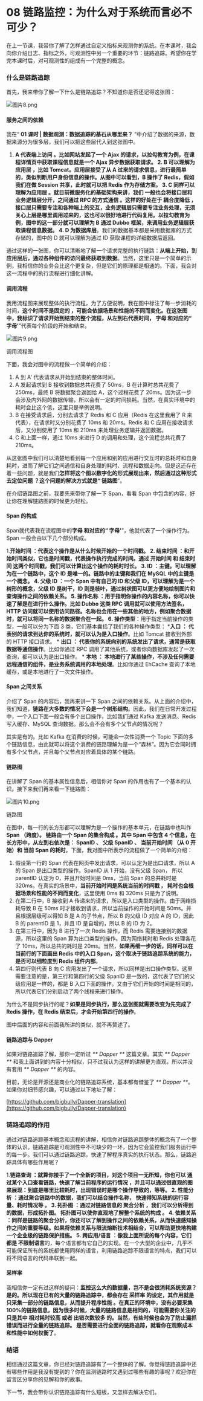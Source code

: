 # 08 链路监控：为什么对于系统而言必不可少？

在上一节课，我带你了解了怎样通过自定义指标来观测你的系统。在本课时，我会向你介绍日志、指标之外，可观测性中另一个重要的环节：链路追踪。希望你在学完本课时后，对可观测性的组成有一个完整的概念。

### 什么是链路追踪

首先，我来带你了解一下什么是链路追踪？不知道你是否还记得这张图：

![图片8.png](assets/CgqCHl9E7DaATvb2AABwOErWGno752.png)

#### 服务之间的依赖

我在“ **01 课时 | 数据观测：数据追踪的基石从哪里来？** ”中介绍了数据的来源，数据来源分为很多层，我们可以把这些层代入到这张图中。

1. **A 代表端上访问 **。比如网站发起了一个 Ajax 的请求，以拉勾教育为例，在课程详情页中获取课程信息就是一个 Ajax 异步数据获取请求。
   2.** B 可以理解为应用层 **，比如 Tomcat。应用层接受了从 A 过来的请求信息，进行最简单的，类似判断用户身份信息的操作。从图中可以看到，B 操作了 Redis，假如我们在做 Session 共享，此时就可以把 Redis 作为存储方案。
   3.** C 同样可以理解为应用层 **。就目前微服务化的基础架构来讲，我们** 一般也会将接口层和业务逻辑层分开，之间通过 RPC 的方式通信 **。这样的好处在于** 耦合度降低 **，接口层只需要专注和各种端上的交互，业务逻辑层只需要专注业务处理，无须关心上层是哪里调用过来的，这也可以很好地进行代码复用。以拉勾教育为例，图中的这一部分就可以理解为 B 通过 Dubbo 框架，来调用业务逻辑层获取课程信息数据。
   4.** D 为数据库层**。我们的数据基本都是采用数据库的方式存储的，图中的 D 就可以理解为通过 ID 获取课程的详细数据后返回。

通过这样的一张图，你可以清晰地了解一个请求完整的执行链路：**从端上开始，到应用层后，通过各种组件的访问最终获取到数据**。当然，这里只是一个简单的示例，我相信你的业务会比这个更复杂，但是它们的原理都是相通的。下面，我会对这一流程中的执行流程进行细化讲解。

#### 调用流程

我用流程图来展现整体的执行流程，为了方便说明，我在图中标注了每一步消耗的时间，**这个时间不是固定的 **，可能会依据场景和性能的不同而变化。在这张图中，我标识了请求开始到结束的整个流程，从左到右代表时间，** 字母 **和对应的“** 字母'**”代表每个阶段的开始和结束。

![图片9.png](assets/Ciqc1F9E7EKAApQXAACTV0JM4jg352.png)

调用流程图

下面，我会对图中的流程做一个简单的介绍：

1. A 到 A' 代表请求从开始到结束的整体时间。
1. A 发起请求到 B 接收到数据总共花费了 50ms，B 在计算时总共花费了 250ms，最终 B 将数据聚合返回给 A，这个过程花费了 20ms。因为这一步会涉及内外网的数据传输，所以会有一定的时间损耗。当然，在真实环境中的耗时会比这个低，这里只是举例说明。
1. B 在接受请求后，分别去请求了 Redis 和 C 应用（Redis 在这里我用了 R 来代表），在请求时又分别花费了 10ms 和 20ms。Redis 和 C 应用在接收请求后，又分别使用了 10ms 和 210ms 来处理业务逻辑并返回数据。
1. C 和上面一样，通过 10ms 来进行 D 的调用和处理，这个流程总共花费了 210ms。

从这张图中我们可以清楚地看到每一个应用和别的应用进行交互时的总耗时和自身耗时，进而了解它们之间通信和自身处理的耗时、流程和数据走向。但是这还存在着一些问题，就是我们**怎样将这个图以数字化的形式展现出来，然后通过这种形式去定位问题 **？这个问题的解决方式就是“** 链路图**”。

在介绍链路图之前，我要先来带你了解一下 Span，看看 Span 中包含的内容，好让你在理解链路图的时候更为轻松。

#### Span 的构成

Span就代表我在流程图中的**字母 **和对应的“** 字母'**”，他就代表了一个操作行为。Span 一般会由以下几个部分构成。

1.**开始时间 **：代表这个操作是从什么时候开始的一个时间戳。
2.** 结束时间 **：和开始时间类似，它也是时间戳，代表操作执行完成的时间。通过** 开始时间 **和** 结束时间 **这两个时间戳，我们可以计算出这个操作的耗时时长。
3.** ID **：主键。可以理解为在一个链路中，这个 ID 是唯一的。链路中的主键和我们在 MySQL 中的主键是一个概念。
4.** 父级 ID **：一个 Span 中有自己的 ID 和父级 ID，可以理解为是一个树形的概念，父级 ID 是树干，ID 则是枝叶，通过树状图可以更方便地绘制图片和查询操作之间的依赖关系。
5.** 操作名称 **：用于指明你操作的内容名称，你可以快速了解是在进行什么操作。比如 Dubbo 这类 RPC 调用就可以使用方法签名，HTTP 访问就可以使用访问路径。名称也会用在一些其他的地方，例如聚合数据时，就可以将同一名称的数据聚合在一起。
6.** 操作类型**：用于指定当前操作的类型，一般可以分为下面 3 类，它们基本囊括了我们的各种操作类型：
\***入口 **：** 代表别的请求到达你的系统时，就可以认为是入口操作**。比如 Tomcat 接收到外部的 HTTP 接口请求。
\*   **出口 **：** 代表你的系统向别的系统发出了请求，通常是获取数据等通信操作**。比如你通过 RPC 调用了其他系统，或者你向数据库发起了一次查询，都可以认为是出口操作。
\*   **本地 **：** 本地进行了某些操作，不涉及任何需要远程通信的组件，是业务系统调用的本地处理**。比如你通过 EhCache 查询了本地缓存，或是本地进行了一次文件操作。

#### Span 之间关系

介绍了 Span 的内容后，我再来讲一下 Span 之间的依赖关系。从上面的介绍中，我们知道，**链路在大多数的情况下会是一个树形结构**。因此，我们在日常开发过程中，一个入口下面一般会有多个出口操作，比如我们通过 Kafka 发送消息、Redis 写入缓存、MySQL 查询数据。那么会不会有多个父节点的情况呢？

其实是有的。比如 Kafka 在消费的时候，可能会一次性消费一个 Topic 下面的多个链路信息，由此就可以将这个消费的链路理解为是一个“森林”。因为它会同时拥有多个父节点，并且每个父节点对应着具体的某个链路。

#### 链路图

在讲解了 Span 的基本属性信息后，相信你对 Span 的作用也有了一个基本的认识。接下来我们再来看一下链路图：

![图片10.png](assets/Ciqc1F9E7GmATZtyAACxg1Tucxg407.png)

链路图

在图中，每一行的长方形都可以理解为是一个操作的基本单元，在链路中也叫作**Span **（跨度）。** 链路由一个 Span 的集合构成 **。其中 Span 中包含 4 个信息，在长方形中，从左到右依次是：** SpanID **、** 父级 SpanID **、** 当前开始时间 **（从 0 开始）和** 当前 Span 的耗时**。下面，我对图中所表示的流程做了一个简单的介绍：

1. 假设第一行的 Span 代表在网页中发出请求，可以认定为是出口请求，所以 A 的 Span 是出口类型的操作。SpanID 从 1 开始，没有父级 Span， 所以 parentID 认定为 0，并且开始时间是 0ms，当前 Span 的总共耗时是 320ms。在真实的场景中，**当前开始时间是系统当前的时间戳 **，** 耗时也会根据场景和性能的不同而变化**，这里使用 0ms 和 320ms 只是为了说明。
1. 在第二行中，B 接收到 A 传递来的请求，所以是入口类型的操作。由于网络损耗导致 B 在 50ms 时才接收到请求，所以当前操作的开始时间是 50ms。并且根据层级可以得知 B 是 A 的子节点，所以 B 的父级 ID 对应 A 的 ID，因此 B 的 parentID 是 1，并且 ID 是自增的，所以 B 的 ID 为 2。
1. 在第三行中，因为 B 进行了一次 Redis 操作，而 Redis 需要连接别的数据源，所以这里的 Span 算为出口类型的操作。因为网络耗时和 Redis 处理各花了 10ms，所以总共的耗时是 20ms。当然，**如果再细一步的话，同样可以在当前行的下面画出 Redis 中的入口 Span，这个取决于链路追踪系统的能力，是否可以细粒度到 Redis 组件内部**。
1. 第四行则代表 B 向 C 应用发出了一个请求，所以同样是出口操作类型。这里需要注意的是，第三行和第四行的父级 SpanID 是一致的，这代表了它们的父级应用是一样的，都是 B 入口下面的操作。又由于它们开始的时间是相同的，所以代表它们分别启动了两个线程来进行操作。

为什么不是同步执行的呢？**如果是同步执行，那么这张图就需要改变为先完成了 Redis 操作，在 Redis 结束后，才会开始第四行的操作**。

图中后面的内容和前面我所讲的类似，就不再赘述了。

#### 链路追踪与 Dapper

如果对链路追踪了解，那你一定听过 _\*\* Dapper \*\*_ 这篇文章。其实 _\*\* Dapper \*\*_ 和我上面讲到的内容十分相似，只不过我认为这样的讲解更为直观，所以并没有套用 _\*\* Dapper \*\*_ 的内容。

目前，无论是开源还是商业化的链路追踪系统，基本都有借鉴了 _\*\* Dapper \*\*_。如果你对细节感兴趣，可以通过以下地址了解：

[https://github.com/bigbully/Dapper-translation](https://github.com/bigbully/Dapper-translation)

### 链路追踪的作用

通过对链路追踪基本概念和流程的讲解，相信你对链路追踪整体的概念有了一个整体的认识。链路追踪是可观测性中不可缺少的一环，因为它会监控我们服务运行中的每一步。我们可以通过链路追踪，快速了解程序真实的执行状态。那么，链路追踪具体有哪些作用呢？

1.**链路查询 **：就算你接手了一个全新的项目，对这个项目一无所知，你也可以** 通过某个入口查看链路，快速了解当前程序的运行情况 **，并且可以通过很直观的图来展现：到底是哪里比较耗时，出现错误时是哪个操作导致的，等等。
2.** 性能分析 **：通过聚合链路中的数据，我们可以结合操作名称，** 快速得知系统的运行容量、耗时情况等 **。
3.** 拓扑图 **：通过对链路信息的** 聚合分析 **，我们可以分析得到的数据，形成拓扑图。** 拓扑图可以使你直观地了解整个系统的构成 **。
4.** 依赖关系 **：同样是链路的聚合分析，你还可以了解到操作之间的依赖关系，从而快速感知操作之间的重要等级。如果将依赖关系与限流熔断技术相结合，可以帮助更快地构建一个企业级的链路保护措施。
5.** 跨应用/语言 **：像我上面所说的每个内容，它们都是** 不限制语言**的，每个语言都有它自己的实现。在一个大型的企业中，几乎不可能保证所有的系统都使用同样的语言，利用链路追踪不限语言的特点，我们可以将不同语言的代码串联到一起。

#### 采样率

我相信你一定有过这样的疑问：**监控这么大的数据量，岂不是会很消耗系统资源？ **是的。所以现在已有的大量的链路追踪中，都会存在** 采样率 **的设定，其作用就是** 只采集一部分的链路信息，从而提升程序性能 **。在真正的环境中，没有必要采集 100%的链路信息，因为很多时候，大量的链路信息是相同的，可能需要你关注的只是其中** 相对耗时较高 **或者** 出错次数较多 **的。当然，有些时候也会为了防止漏抓错误而进行全量的链路追踪。** 是否需要进行全面的链路追踪，就看你在观察成本和性能中如何权衡了**。

### 结语

相信通过这篇文章，你已经对链路追踪有了一个整体的了解。你觉得链路追踪中还有哪些作用是我没有提到的？你在监测链路时又遇到过哪些有趣的事呢？欢迎你在留言区分享你的见解和你的故事。

下一节，我会带你认识链路追踪有什么短板，又怎样去解决它们。
